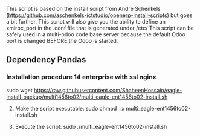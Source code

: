 This script is based on the install script from André Schenkels (https://github.com/aschenkels-ictstudio/openerp-install-scripts)
but goes a bit further. This script will also give you the ability to define an xmlrpc_port in the .conf file that is generated under /etc/
This script can be safely used in a multi-odoo code base server because the default Odoo port is changed BEFORE the Odoo is started.


<h2>Dependency Pandas </h2>

<h3>Installation procedure 14 enterprise with ssl nginx</h3>


sudo wget https://raw.githubusercontent.com/ShaheenHossain/eagle-install-backup/multi1456to02/multi_eagle-ent1456to02-install.sh

2. Make the script executable:
sudo chmod +x multi_eagle-ent1456to02-install.sh

3. Execute the script:
sudo ./multi_eagle-ent1456to02-install.sh


```
